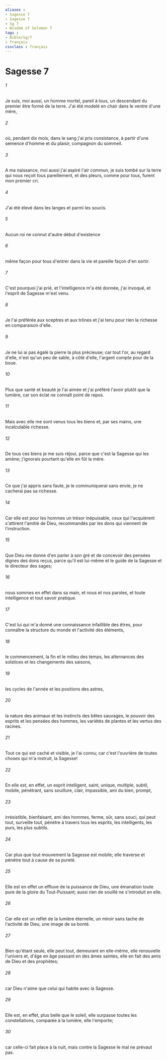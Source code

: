 ```yaml
---
aliases : 
- Sagesse 7
- Sagesse 7
- Sg 7
- Wisdom of Solomon 7
tags : 
- Bible/Sg/7
- français
cssclass : français
---
```


# Sagesse 7

###### 1
Je suis, moi aussi, un homme mortel, pareil à tous, un descendant du premier être formé de la terre. J'ai été modelé en chair dans le ventre d'une mère,
###### 2
où, pendant dix mois, dans le sang j'ai pris consistance, à partir d'une semence d'homme et du plaisir, compagnon du sommeil.
###### 3
A ma naissance, moi aussi j'ai aspiré l'air commun, je suis tombé sur la terre qui nous reçoit tous pareillement, et des pleurs, comme pour tous, furent mon premier cri.
###### 4
J'ai été élevé dans les langes et parmi les soucis.
###### 5
Aucun roi ne connut d'autre début d'existence
###### 6
même façon pour tous d'entrer dans la vie et pareille façon d'en sortir.
###### 7
C'est pourquoi j'ai prié, et l'intelligence m'a été donnée, j'ai invoqué, et l'esprit de Sagesse m'est venu.
###### 8
Je l'ai préférée aux sceptres et aux trônes et j'ai tenu pour rien la richesse en comparaison d'elle.
###### 9
Je ne lui ai pas égalé la pierre la plus précieuse; car tout l'or, au regard d'elle, n'est qu'un peu de sable, à côté d'elle, l'argent compte pour de la boue.
###### 10
Plus que santé et beauté je l'ai aimée et j'ai préféré l'avoir plutôt que la lumière, car son éclat ne connaît point de repos.
###### 11
Mais avec elle me sont venus tous les biens et, par ses mains, une incalculable richesse.
###### 12
De tous ces biens je me suis réjoui, parce que c'est la Sagesse qui les amène; j'ignorais pourtant qu'elle en fût la mère.
###### 13
Ce que j'ai appris sans faute, je le communiquerai sans envie, je ne cacherai pas sa richesse.
###### 14
Car elle est pour les hommes un trésor inépuisable, ceux qui l'acquièrent s'attirent l'amitié de Dieu, recommandés par les dons qui viennent de l'instruction.
###### 15
Que Dieu me donne d'en parler à son gré et de concevoir des pensées dignes des dons reçus, parce qu'il est lui-même et le guide de la Sagesse et le directeur des sages;
###### 16
nous sommes en effet dans sa main, et nous et nos paroles, et toute intelligence et tout savoir pratique.
###### 17
C'est lui qui m'a donné une connaissance infaillible des êtres, pour connaître la structure du monde et l'activité des éléments,
###### 18
le commencement, la fin et le milieu des temps, les alternances des solstices et les changements des saisons,
###### 19
les cycles de l'année et les positions des astres,
###### 20
la nature des animaux et les instincts des bêtes sauvages, le pouvoir des esprits et les pensées des hommes, les variétés de plantes et les vertus des racines.
###### 21
Tout ce qui est caché et visible, je l'ai connu; car c'est l'ouvrière de toutes choses qui m'a instruit, la Sagesse!
###### 22
En elle est, en effet, un esprit intelligent, saint, unique, multiple, subtil, mobile, pénétrant, sans souillure, clair, impassible, ami du bien, prompt,
###### 23
irrésistible, bienfaisant, ami des hommes, ferme, sûr, sans souci, qui peut tout, surveille tout, pénètre à travers tous les esprits, les intelligents, les purs, les plus subtils.
###### 24
Car plus que tout mouvement la Sagesse est mobile; elle traverse et pénètre tout à cause de sa pureté.
###### 25
Elle est en effet un effluve de la puissance de Dieu, une émanation toute pure de la gloire du Tout-Puissant; aussi rien de souillé ne s'introduit en elle.
###### 26
Car elle est un reflet de la lumière éternelle, un miroir sans tache de l'activité de Dieu, une image de sa bonté.
###### 27
Bien qu'étant seule, elle peut tout, demeurant en elle-même, elle renouvelle l'univers et, d'âge en âge passant en des âmes saintes, elle en fait des amis de Dieu et des prophètes;
###### 28
car Dieu n'aime que celui qui habite avec la Sagesse.
###### 29
Elle est, en effet, plus belle que le soleil, elle surpasse toutes les constellations, comparée à la lumière, elle l'emporte;
###### 30
car celle-ci fait place à la nuit, mais contre la Sagesse le mal ne prévaut pas.
